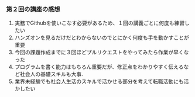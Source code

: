 ### 第２回の講座の感想

1. 実務でGithubを使いこなす必要があるため、１回の講義ごとに何度も練習したい
1. ハンズオンを見るだけだとわからないのでとにかく何度も手を動かすことが重要
2. 今回の課題作成までに３回ほどプルリクエストをやってみたら作業が早くなった
3. プログラムを書く能力はもちろん重要だが、修正点をわかりやすく伝えるなど社会人の基礎スキルも大事.
4. 業界未経験でも社会人生活のスキルで活かせる部分を考えて転職活動にも活かしたい